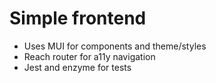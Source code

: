 # Simple frontend

- Uses MUI for components and theme/styles
- Reach router for a11y navigation
- Jest and enzyme for tests
